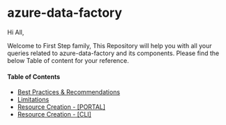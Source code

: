 # azure-data-factory

Hi All,

Welcome to First Step family, This Repository will help you with all your queries related to azure-data-factory and its components. Please find the below Table of content for your reference.

#### Table of Contents
- [Best Practices & Recommendations](https://github.com/FirstStep029/auzre-data-factory/blob/master/docs/Best%20Practice%20%26%20Recommendations.md#best-practices--recommendations)
- [Limitations](https://github.com/FirstStep029/auzre-data-factory/blob/master/docs/Limitations.md#limitations)
- [Resource Creation - [PORTAL]](https://github.com/FirstStep029/auzre-data-factory/blob/master/docs/Resource%20Creation%20-%20%5BPORTAL%5D/create-azure-data-factory.md#create-new-azure-data-factory)
- [Resource Creation - [CLI]](https://github.com/FirstStep029/auzre-data-factory/blob/master/docs/Resource%20Creation%20-%20%5BCLI%5D/create-azure-data-factory.md#create-new-azure-data-factory)